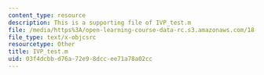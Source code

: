 ```yaml
---
content_type: resource
description: This is a supporting file of IVP_test.m
file: /media/https%3A/open-learning-course-data-rc.s3.amazonaws.com/18-330-introduction-to-numerical-analysis-spring-2012/03f4dcbbd76a72e98dccee71a78a02cc_IVP_test.m
file_type: text/x-objcsrc
resourcetype: Other
title: IVP_test.m
uid: 03f4dcbb-d76a-72e9-8dcc-ee71a78a02cc
---
```

